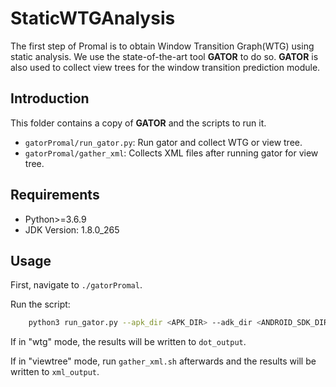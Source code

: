 # StaticWTGAnalysis

The first step of Promal is to obtain Window Transition Graph(WTG) using static analysis. We use the state-of-the-art tool **GATOR** to do so. **GATOR** is also used to collect view trees for the window transition prediction module.

## Introduction

This folder contains a copy of **GATOR** and the scripts to run it.
+ `gatorPromal/run_gator.py`: Run gator and collect WTG or view tree.
+ `gatorPromal/gather_xml`: Collects XML files after running gator for view tree.

## Requirements

+ Python>=3.6.9
+ JDK Version: 1.8.0_265

## Usage

First, navigate to `./gatorPromal`.

Run the script:

```bash
    python3 run_gator.py --apk_dir <APK_DIR> --adk_dir <ANDROID_SDK_DIR> --mode <"wtg"|"viewtree">
```
If in "wtg" mode, the results will be written to `dot_output`.

If in "viewtree" mode, run `gather_xml.sh` afterwards and the results will be written to `xml_output`.